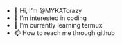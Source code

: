 - 👋 Hi, I’m @MYKATcrazy
- 👀 I’m interested in coding
- 🌱 I’m currently learning termux
- 📫 How to reach me through github


